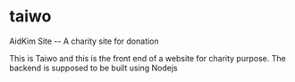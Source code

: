 # taiwo
AidKim Site -- A charity site for donation

This is Taiwo and this is the front end of a website for charity purpose. 
The backend is supposed to be built using Nodejs
